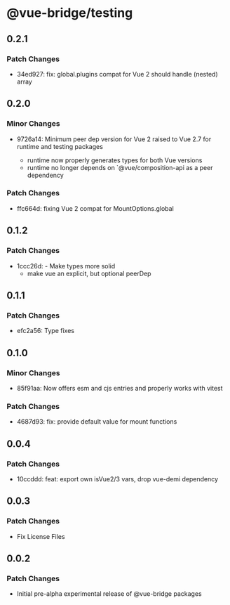 # @vue-bridge/testing

## 0.2.1

### Patch Changes

- 34ed927: fix: global.plugins compat for Vue 2 should handle (nested) array

## 0.2.0

### Minor Changes

- 9726a14: Minimum peer dep version for Vue 2 raised to Vue 2.7 for runtime and testing packages

  - runtime now properly generates types for both Vue versions
  - runtime no longer depends on `@vue/composition-api as a peer dependency

### Patch Changes

- ffc664d: fixing Vue 2 compat for MountOptions.global

## 0.1.2

### Patch Changes

- 1ccc26d: - Make types more solid
  - make vue an explicit, but optional peerDep

## 0.1.1

### Patch Changes

- efc2a56: Type fixes

## 0.1.0

### Minor Changes

- 85f91aa: Now offers esm and cjs entries and properly works with vitest

### Patch Changes

- 4687d93: fix: provide default value for mount functions

## 0.0.4

### Patch Changes

- 10ccddd: feat: export own isVue2/3 vars, drop vue-demi dependency

## 0.0.3

### Patch Changes

- Fix License Files

## 0.0.2

### Patch Changes

- Initial pre-alpha experimental release of @vue-bridge packages

